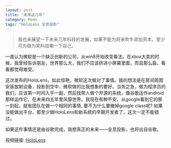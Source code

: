 ```yaml
---
layout: post
title: "未来这几年"
category: Memo
tags: "HoloLens 全息投影"
---
```


> 我也来展望一下未来几年科技的发展，如果不能为将来吹牛添加资本，至少可为做为笑料自嘲一下自己。

一直认为微软是一个缺乏创新的公司，从win8开始改变看法。在xbox大卖的时候，我曾经告诉朋友，世界那么大，我们不应该挤进小屏幕里面，而且那么扁，看看都觉得难受。

这次发布的HoloLens，如此惊艳，微软这次做对了事情。我的想法是在房间周围安装放射设备，投影到空中，微软做的比我想象的要好。当务之急，做为程序员的我们，应该第一时间入手一副，然后找帮人做个开源的系统，像谷歌运作android那样运作它，在未来四五年里风靡世界。我现在有种不安，从google看到它的那一刻起，就有团队在做一个相同的事情, 要不为什么要撤掉google class呢? 如果没能做出平台，那至少做HoloLens和新系统的早期开发者了，这次一定不能错过。

如果这件事情还是由谷歌完成，我想真正的未来——全息投影，也将出自谷歌。

<!-- more -->

视频链接: [HoloLens](http://v.youku.com/v_show/id_XOTQ0ODM4MTcy.html?from=s1.8-1-1.2)
